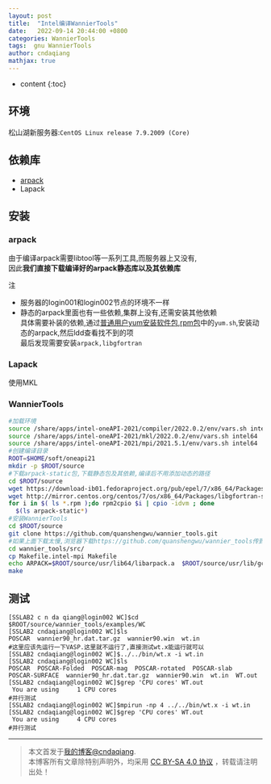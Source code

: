 ```yaml
---
layout: post
title:  "Intel编译WannierTools"
date:   2022-09-14 20:44:00 +0800
categories: WannierTools
tags:  gnu WannierTools
author: cndaqiang
mathjax: true
---
```

* content
{:toc}





## 环境
松山湖新服务器:`CentOS Linux release 7.9.2009 (Core)`

## 依赖库
- [arpack](https://people.sc.fsu.edu/~jburkardt/f_src/arpack/arpack.html)
- Lapack

## 安装
### arpack
由于编译arpack需要libtool等一系列工具,而服务器上又没有,<br>
因此**我们直接下载编译好的arpack静态库以及其依赖库**

注
- 服务器的login001和login002节点的环境不一样
- 静态的arpack里面也有一些依赖,集群上没有,还需安装其他依赖<br>
具体需要补装的依赖,通过[普通用户yum安装软件包,rpm包](/2019/09/06/yumlocal/)中的`yum.sh`,安装动态的arpack,然后ldd查看找不到的项<br>
最后发现需要安装`arpack,libgfortran`

### Lapack
使用MKL
### WannierTools
```bash
#加载环境
source /share/apps/intel-oneAPI-2021/compiler/2022.0.2/env/vars.sh intel64
source /share/apps/intel-oneAPI-2021/mkl/2022.0.2/env/vars.sh intel64
source /share/apps/intel-oneAPI-2021/mpi/2021.5.1/env/vars.sh intel64
#创建编译目录
ROOT=$HOME/soft/oneapi21
mkdir -p $ROOT/source
#下载arpack-static包,下载静态包及其依赖,编译后不用添加动态的路径
cd $ROOT/source
wget https://download-ib01.fedoraproject.org/pub/epel/7/x86_64/Packages/a/arpack-static-3.1.3-2.el7.x86_64.rpm
wget http://mirror.centos.org/centos/7/os/x86_64/Packages/libgfortran-static-4.8.5-44.el7.x86_64.rpm
for i in $( ls *.rpm );do rpm2cpio $i | cpio -idvm ; done
  $(ls arpack-static*) 
#安装WannierTools
cd $ROOT/source
git clone https://github.com/quanshengwu/wannier_tools.git
#如果上面下载太慢,浏览器下载https://github.com/quanshengwu/wannier_tools传到服务器上
cd wannier_tools/src/
cp Makefile.intel-mpi Makefile
echo ARPACK=$ROOT/source/usr/lib64/libarpack.a  $ROOT/source/usr/lib/gcc/x86_64-redhat-linux/4.8.2/libgfortran.a>> Makefile
make
```

## 测试
```
[SSLAB2 c n da qiang@login002 WC]$cd $ROOT/source/wannier_tools/examples/WC
[SSLAB2 cndaqiang@login002 WC]$ls
POSCAR  wannier90_hr.dat.tar.gz  wannier90.win  wt.in
#这里应该先运行一下VASP.这里就不运行了,直接测试wt.x能运行就可以
[SSLAB2 cndaqiang@login002 WC]$../../bin/wt.x -i wt.in
[SSLAB2 cndaqiang@login002 WC]$ls
POSCAR  POSCAR-Folded  POSCAR-mag  POSCAR-rotated  POSCAR-slab  POSCAR-SURFACE  wannier90_hr.dat.tar.gz  wannier90.win  wt.in  WT.out
[SSLAB2 cndaqiang@login002 WC]$grep 'CPU cores' WT.out
 You are using     1 CPU cores
#并行测试
[SSLAB2 cndaqiang@login002 WC]$mpirun -np 4 ../../bin/wt.x -i wt.in
[SSLAB2 cndaqiang@login002 WC]$grep 'CPU cores' WT.out
 You are using     4 CPU cores
#并行测试
```



------
>本文首发于[我的博客@cndaqiang](https://cndaqiang.github.io/).<br>
>本博客所有文章除特别声明外，均采用 [CC BY-SA 4.0 协议](https://creativecommons.org/licenses/by-sa/4.0/deed.zh) ，转载请注明出处！
